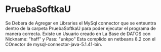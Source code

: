 # PruebaSoftkaU
Se Debera de Agregar en Libraries el MySql connector que se enteuntra dentro de la carpeta PruebaSoftkaU para poder ejecutar el programa de manera correcta.
Existe un Usuario creado en La Base de DATOS con Nickname: "haff" y Pass: "unkpo"
Esta complido en netbeans 8.2 con el COnector de mysql-connector-java-5.1.41-bin.
